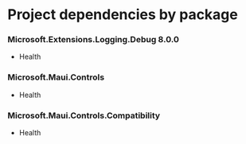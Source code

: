 # Project dependencies by package
### Microsoft.Extensions.Logging.Debug 8.0.0
 - Health
### Microsoft.Maui.Controls 
 - Health
### Microsoft.Maui.Controls.Compatibility 
 - Health
